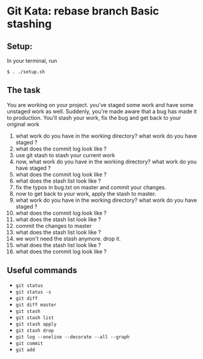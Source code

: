 # Git Kata: rebase branch Basic stashing 

## Setup:
In your terminal, run
```
$ . ./setup.sh
```

## The task
You are working on your project.  you've staged some work and have some unstaged work as well.
Suddenly, you're made aware that a bug has made it to production.  You'll stash your work, fix the bug and get back to your original work

1. what work do you have in the working directory?  what work do you have staged ?
1. what does the commit log look like ?
1. use git stash to stash your current work
1. now, what work do you have in the working directory?  what work do you have staged ?
1. what does the commit log look like ?
1. what does the stash list look like ?
1. fix the typos in bug.txt on master and commit your changes.
1. now to get back to your work, apply the stash to master.
1. what work do you have in the working directory?  what work do you have staged ? 
1. what does the commit log look like ?
1. what does the stash list look like ?
1. commit the changes to master
1. what does the stash list look like ?
1. we won't need the stash anymore. drop it.
1. what does the stash list look like ?
1. what does the commit log look like ?


## Useful commands
- `git status`
- `git status -s`
- `git diff`
- `git diff master`
- `git stash`
- `git stash list`
- `git stash apply`
- `git stash drop`
- `git log --oneline --decorate --all --graph`
- `git commit`
- `git add`
